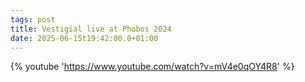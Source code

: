 ```yaml
---
tags: post
title: Vestigial live at Phobos 2024
date: 2025-06-15t19:42:00.0+01:00
---
```


{% youtube 'https://www.youtube.com/watch?v=mV4e0qOY4R8' %}